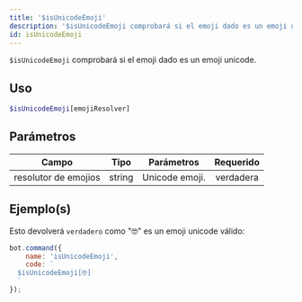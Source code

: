 ```yaml
---
title: '$isUnicodeEmoji'
description: '$isUnicodeEmoji comprobará si el emoji dado es un emoji unicode.'
id: isUnicodeEmoji
---
```


`$isUnicodeEmoji` comprobará si el emoji dado es un emoji unicode.

## Uso

```php
$isUnicodeEmoji[emojiResolver]
```

## Parámetros

| Campo                | Tipo   | Parámetros     | Requerido |
| -------------------- | ------ | -------------- |:---------:|
| resolutor de emojios | string | Unicode emoji. | verdadera |

## Ejemplo(s)

Esto devolverá `verdadero` como "🤓" es un emoji unicode válido:

```javascript
bot.command({
    name: 'isUnicodeEmoji',
    code: `
  $isUnicodeEmoji[🤓]
  `
});
```
